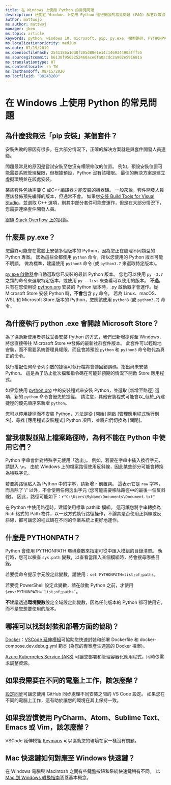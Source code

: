 ```yaml
---
title: 在 Windows 上使用 Python 的常見問題
description: 檢閱在 Windows 上使用 Python 進行開發的常見問題 (FAQ) 解答以取得協助。
author: mattwojo
ms.author: mattwoj
manager: jken
ms.topic: article
keywords: python, windows 10, microsoft, pip, py.exe, 檔案路徑, PYTHONPATH, python 部署, python 封裝
ms.localizationpriority: medium
ms.date: 07/19/2019
ms.openlocfilehash: 2541186a1dd0f205d88e1e14c146934490afff55
ms.sourcegitcommit: b6138f9565252460ace6fa0acdc2a902e591681a
ms.translationtype: HT
ms.contentlocale: zh-TW
ms.lasthandoff: 08/15/2020
ms.locfileid: "88243260"
---
```

# <a name="frequently-asked-questions-about-using-python-on-windows"></a>在 Windows 上使用 Python 的常見問題

## <a name="why-cant-i-pip-install-a-certain-package"></a>為什麼我無法「pip 安裝」某個套件？

安裝失敗的原因有很多，在大部分情況下，正確的解決方案就是與套件開發人員連絡。

問題最常見的原因是嘗試安裝至您沒有權限修改的位置。 例如，預設安裝位置可能需要系統管理權限，但根據預設，Python 沒有該權限。 最佳的解決方案是建立虛擬環境並在該處安裝。

某些套件包括需要 C 或C++編譯器才能安裝的機器碼。 一般來說，套件開發人員應該發佈預先編譯的版本，但通常不會。 如果您[安裝 Build Tools for Visual Studio](https://visualstudio.microsoft.com/downloads/#build-tools-for-visual-studio-2019)，並選取 C++ 選項，則其中部分套件可能會運作，但是在大部分情況下，您需要連絡套件開發人員。

[跟隨 Stack Overflow 上的討論](https://stackoverflow.com/questions/4750806/how-do-i-install-pip-on-windows/12476379)。

## <a name="what-is-pyexe"></a>什麼是 py.exe？

您最終可能會在電腦上安裝多個版本的 Python，因為您正在處理不同類型的 Python 專案。 因為這些全都使用 `python` 命令，所以您使用的 Python 版本可能不明顯。 做為標準，建議使用 `python3` 命令 (或 `python3.7` 來選取特定版本)。

[py.exe 啟動器](https://docs.python.org/3/using/windows.html#launcher)會自動選取您已安裝的最新 Python 版本。 您也可以使用 `py -3.7` 之類的命令來選取特定版本，或使用 `py --list` 來查看可以使用的版本。 **不過**，只有在您使用從 [python.org](https://www.python.org/downloads/windows/) 安裝的 Python 版本時，.py 啟動器才會運作。從 Microsoft Store 安裝 Python 時，**不會**包含 `py` 命令。 若為 Linux、macOS、WSL 和 Microsoft Store 版本的 Python，您應該使用 `python3` (或 `python3.7`) 命令。

## <a name="why-does-running-pythonexe-open-the-microsoft-store"></a>為什麼執行 python .exe 會開啟 Microsoft Store？

為了協助新使用者尋找妥善安裝 Python 的方式，我們已新增捷徑至 Windows，將您直接帶往 Microsoft Store 中發佈的最新社群套件版本。 此套件可以輕鬆地安裝，而不需要系統管理員權限，而且會將預設 `python` 和 `python3` 命令取代為真正的命令。

執行搭配任何命令列引數的捷徑可執行檔將會傳回錯誤碼，指出尚未安裝 Python。 這是為了防止批次檔和指令碼在可能非預期的情況下開啟 Store 應用程式。

如果您使用 [python.org](https://www.python.org/downloads/windows/) 中的安裝程式來安裝 Python，並選取 [新增至路徑] 選項，新的 `python` 命令會優先於捷徑。 請注意，其他安裝程式可能會以_低於_內建捷徑的優先順序來新增 `python`。

您可以停用捷徑而不安裝 Python，方法是從 [開始] 開啟 [管理應用程式執行別名]、尋找 [應用程式安裝程式] Python 項目，並將它們切換為 [關閉]。

## <a name="why-dont-file-paths-work-in-python-when-i-copy-paste-them"></a>當我複製並貼上檔案路徑時，為何不能在 Python 中使用它們？

Python 字串會針對特殊字元使用「逸出」。 例如，若要在字串中插入換行字元，請鍵入 `\n`。 由於 Windows 上的檔案路徑使用反斜線，因此某些部分可能會轉換為特殊字元。

若要將路徑貼入為 Python 中的字串，請新增 `r` 前置詞。 這表示它是 `raw` 字串，而且除了 \” 以外，不會使用任何逸出字元 (您可能需要移除路徑中的最後一個反斜線)。 因此，路徑可能如下：`r"C:\Users\MyName\Documents\Document.txt"`

在 Python 中使用路徑時，建議使用標準 pathlib 模組。 這可讓您將字串轉換為 Rich 格式的 Path 物件，以一致方式執行路徑操作，不論其是否使用正斜線或反斜線，都可讓您的程式碼在不同的作業系統上更好地運作。

## <a name="what-is-pythonpath"></a>什麼是 PYTHONPATH？

Python 會使用 PYTHONPATH 環境變數來指定可從中匯入模組的目錄清單。 執行時，您可以檢查 `sys.path` 變數，以查看當匯入某個模組時，將會搜尋哪些目錄。

若要從命令提示字元設定此變數，請使用：`set PYTHONPATH=list;of;paths`。

若要從 PowerShell 設定此變數，請在啟動 Python 之前，才使用 `$env:PYTHONPATH=’list;of;paths’`。

**不**建議透過**環境變數**設定全域設定此變數，因為任何版本的 Python 都可使用它，而不是您想要使用的版本。

## <a name="where-can-i-find-help-with-packaging-and-deployment"></a>哪裡可以找到封裝和部署方面的協助？

[Docker](https://code.visualstudio.com/docs/azure/docker)：[VSCode 延伸模組](https://code.visualstudio.com/docs/azure/docker)可協助您快速封裝和部署 Dockerfile 和 docker-compose.dev.debug.yml 範本 (為您的專案產生適當的 Docker 檔案)。

[Azure Kubernetes Service (AKS)](https://docs.microsoft.com/azure/aks/) 可讓您部署和管理容器化應用程式，同時依需求調整資源。

## <a name="what-if-i-need-to-work-across-different-machines"></a>如果我需要在不同的電腦上工作，該怎麼辦？

[設定同步](https://marketplace.visualstudio.com/items?itemName=Shan.code-settings-sync)可讓您使用 GitHub 同步處理不同安裝之間的 VS Code 設定。 如果您在不同的電腦上工作，這有助於讓您的環境在其上保持一致。

## <a name="what-if-im-used-to-using-pycharm-atom-sublime-text-emacs-or-vim"></a>如果我習慣使用 PyCharm、Atom、Sublime Text、Emacs 或 Vim，該怎麼辦？

VSCode 延伸模組 [Keymaps](https://marketplace.visualstudio.com/search?target=VSCode&category=Keymaps&sortBy=Downloads) 可以協助您的環境在家一樣沒有問題。

## <a name="how-do-mac-shortcut-keys-map-to-windows-shortcut-keys"></a>Mac 快速鍵如何對應至 Windows 快速鍵？

在 Windows 電腦與 Macintosh 之間有些鍵盤按鈕和系統快速鍵稍有不同。 此 [Mac 到 Windows 轉換指南](../dev-environment/mac-to-windows.md)涵蓋基本概念。
